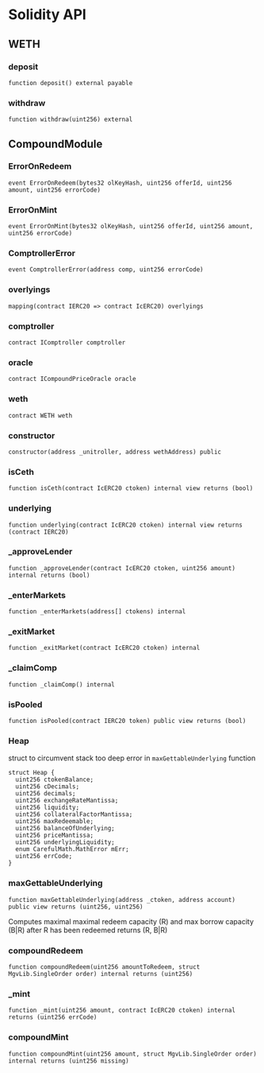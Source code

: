 # Solidity API

## WETH

### deposit

```solidity
function deposit() external payable
```

### withdraw

```solidity
function withdraw(uint256) external
```

## CompoundModule

### ErrorOnRedeem

```solidity
event ErrorOnRedeem(bytes32 olKeyHash, uint256 offerId, uint256 amount, uint256 errorCode)
```

### ErrorOnMint

```solidity
event ErrorOnMint(bytes32 olKeyHash, uint256 offerId, uint256 amount, uint256 errorCode)
```

### ComptrollerError

```solidity
event ComptrollerError(address comp, uint256 errorCode)
```

### overlyings

```solidity
mapping(contract IERC20 => contract IcERC20) overlyings
```

### comptroller

```solidity
contract IComptroller comptroller
```

### oracle

```solidity
contract ICompoundPriceOracle oracle
```

### weth

```solidity
contract WETH weth
```

### constructor

```solidity
constructor(address _unitroller, address wethAddress) public
```

### isCeth

```solidity
function isCeth(contract IcERC20 ctoken) internal view returns (bool)
```

### underlying

```solidity
function underlying(contract IcERC20 ctoken) internal view returns (contract IERC20)
```

### _approveLender

```solidity
function _approveLender(contract IcERC20 ctoken, uint256 amount) internal returns (bool)
```

### _enterMarkets

```solidity
function _enterMarkets(address[] ctokens) internal
```

### _exitMarket

```solidity
function _exitMarket(contract IcERC20 ctoken) internal
```

### _claimComp

```solidity
function _claimComp() internal
```

### isPooled

```solidity
function isPooled(contract IERC20 token) public view returns (bool)
```

### Heap

struct to circumvent stack too deep error in `maxGettableUnderlying` function

```solidity
struct Heap {
  uint256 ctokenBalance;
  uint256 cDecimals;
  uint256 decimals;
  uint256 exchangeRateMantissa;
  uint256 liquidity;
  uint256 collateralFactorMantissa;
  uint256 maxRedeemable;
  uint256 balanceOfUnderlying;
  uint256 priceMantissa;
  uint256 underlyingLiquidity;
  enum CarefulMath.MathError mErr;
  uint256 errCode;
}
```

### maxGettableUnderlying

```solidity
function maxGettableUnderlying(address _ctoken, address account) public view returns (uint256, uint256)
```

Computes maximal maximal redeem capacity (R) and max borrow capacity (B|R) after R has been redeemed
returns (R, B|R)

### compoundRedeem

```solidity
function compoundRedeem(uint256 amountToRedeem, struct MgvLib.SingleOrder order) internal returns (uint256)
```

### _mint

```solidity
function _mint(uint256 amount, contract IcERC20 ctoken) internal returns (uint256 errCode)
```

### compoundMint

```solidity
function compoundMint(uint256 amount, struct MgvLib.SingleOrder order) internal returns (uint256 missing)
```

